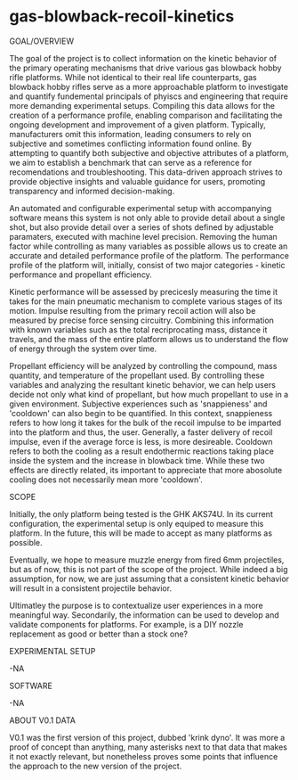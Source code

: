 # gas-blowback-recoil-kinetics

GOAL/OVERVIEW

The goal of the project is to collect information on the kinetic behavior of the primary operating mechanisms that drive various gas blowback hobby rifle platforms. While not identical to their real life counterparts, gas blowback hobby rifles serve as a more approachable platform to investigate and quantify fundemental principals of phyiscs and engineering that require more demanding experimental setups. Compiling this data allows for the creation of a performance profile, enabling comparison and facilitating the ongoing development and improvement of a given platform. Typically, manufacturers omit this information, leading consumers to rely on subjective and sometimes conflicting information found online. By attempting to quantify both subjective and objective attributes of a platform, we aim to establish a benchmark that can serve as a reference for recomendations and troubleshooting. This data-driven approach strives to provide objective insights and valuable guidance for users, promoting transparency and informed decision-making.

An automated and configurable experimental setup with accompanying software means this system is not only able to provide detail about a single shot, but also provide detail over a series of shots defined by adjustable paramaters, executed with machine level precision. Removing the human factor while controlling as many variables as possible allows us to create an accurate and detailed performance profile of the platform. The performance profile of the platform will, initially, consist of two major categories - kinetic performance and propellant efficiency.

Kinetic performance will be assessed by precicesly measuring the time it takes for the main pneumatic mechanism to complete various stages of its motion. Impulse resulting from the primary recoil action will also be measured by precise force sensing circuitry. Combining this information with known variables such as the total recriprocating mass, distance it travels, and the mass of the entire platform allows us to understand the flow of energy through the system over time.

Propellant efficiency will be analyzed by controlling the compound, mass quantity, and temperature of the propellant used. By controlling these variables and analyzing the resultant kinetic behavior, we can help users decide not only what kind of propellant, but how much propellant to use in a given environment. Subjective experiences such as 'snappieness' and 'cooldown' can also begin to be quantified. In this context, snappieness refers to how long it takes for the bulk of the recoil impulse to be imparted into the platform and thus, the user. Generally, a faster delivery of recoil impulse, even if the average force is less, is more desireable. Cooldown refers to both the cooling as a result endothermic reactions taking place inside the system and the increase in blowback time. While these two effects are directly related, its important to appreciate that more abosolute cooling does not necessarily mean more 'cooldown'.

SCOPE

Initially, the only platform being tested is the GHK AKS74U. In its current configuration, the experimental setup is only equiped to measure this platform. In the future, this will be made to accept as many platforms as possible.

Eventually, we hope to measure muzzle energy from fired 6mm projectiles, but as of now, this is not part of the scope of the project. While indeed a big assumption, for now, we are just assuming that a consistent kinetic behavior will result in a consistent projectile behavior.

Ultimatley the purpose is to contextualize user experiences in a more meaningful way. Secondarily, the information can be used to develop and validate components for platforms. For example, is a DIY nozzle replacement as good or better than a stock one?

EXPERIMENTAL SETUP

-NA

SOFTWARE

-NA

ABOUT V0.1 DATA

V0.1 was the first version of this project, dubbed 'krink dyno'. It was more a proof of concept than anything, many asterisks next to that data that makes it not exactly relevant, but nonetheless proves some points that influence the approach to the new version of the project.
